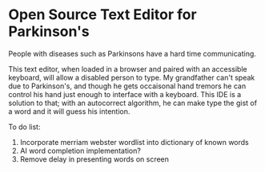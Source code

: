 # Open Source Text Editor for Parkinson's

People with diseases such as Parkinsons have a hard time communicating.

This text editor, when loaded in a browser and paired with an accessible keyboard, will allow a disabled person to type.
My grandfather can't speak due to Parkinson's, and though he gets occaisonal hand tremors he can control his hand just enough to interface with a keyboard.
This IDE is a solution to that; with an autocorrect algorithm, he can make type the gist of a word and it will guess his intention. 

To do list:
1. Incorporate merriam webster wordlist into dictionary of known words
2. AI word completion implementation?
3. Remove delay in presenting words on screen
